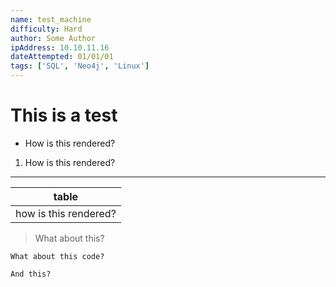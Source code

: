```yaml
---
name: test_machine
difficulty: Hard
author: Some Author
ipAddress: 10.10.11.16
dateAttempted: 01/01/01
tags: ['SQL', 'Neo4j', 'Linux']
---
```


# This is a test

- How is this rendered?
1. How is this rendered?

---

|table|
|-----|
|how is this rendered?|

> What about this?

```
What about this code?
```

`And this?`
